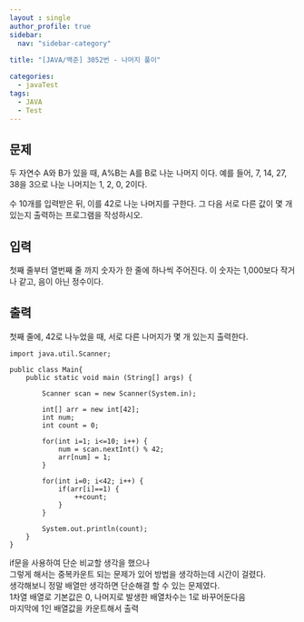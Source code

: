 ```yaml
---
layout : single
author_profile: true
sidebar: 
  nav: "sidebar-category"
  
title: "[JAVA/백준] 3052번 - 나머지 풀이"

categories:
  - javaTest
tags:
  - JAVA
  - Test
---
```



## 문제

두 자연수 A와 B가 있을 때, A%B는 A를 B로 나눈 나머지 이다. 예를 들어, 7, 14, 27, 38을 3으로 나눈 나머지는 1, 2, 0, 2이다.

수 10개를 입력받은 뒤, 이를 42로 나눈 나머지를 구한다. 그 다음 서로 다른 값이 몇 개 있는지 출력하는 프로그램을 작성하시오.

## 입력

첫째 줄부터 열번째 줄 까지 숫자가 한 줄에 하나씩 주어진다. 이 숫자는 1,000보다 작거나 같고, 음이 아닌 정수이다.

## 출력

첫째 줄에, 42로 나누었을 때, 서로 다른 나머지가 몇 개 있는지 출력한다.

~~~
import java.util.Scanner;

public class Main{
	public static void main (String[] args) {
		
		Scanner scan = new Scanner(System.in);
		
		int[] arr = new int[42];
		int num;
		int count = 0;
		
		for(int i=1; i<=10; i++) {
			num = scan.nextInt() % 42;
			arr[num] = 1;
		}
		
		for(int i=0; i<42; i++) {
			if(arr[i]==1) {
				++count;
			}
		}
		
		System.out.println(count);
	}
}
~~~

if문을 사용하여 단순 비교할 생각을 했으나<br>그렇게 해서는 중복카운트 되는 문제가 있어 방법을 생각하는데 시간이 걸렸다.<br>
생각해보니 정말 배열만 생각하면 단순해결 할 수 있는 문제였다.<br>1차열 배열로 기본값은 0, 나머지로 발생한 배열차수는 1로 바꾸어둔다음<br>마지막에 1인 배열값을 카운트해서 출력 

